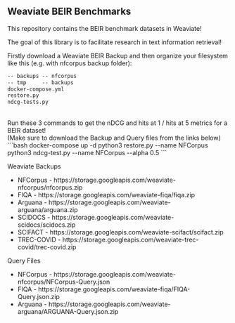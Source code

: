 <h2> Weaviate BEIR Benchmarks </h2>

This repository contains the BEIR benchmark datasets in Weaviate!

The goal of this library is to facilitate research in text information retrieval!

Firstly download a Weaviate BEIR Backup and then organize your filesystem like this (e.g. with nfcorpus backup folder):
```md
-- backups -- nfcorpus
-- tmp     -- backups
docker-compose.yml
restore.py
ndcg-tests.py
```
<br />
Run these 3 commands to get the nDCG and hits at 1 / hits at 5 metrics for a BEIR dataset!
<br />
(Make sure to download the Backup and Query files from the links below)
```bash
docker-compose up -d
python3 restore.py --name NFCorpus
python3 ndcg-test.py --name NFCorpus --alpha 0.5
```

Weaviate Backups
<ul>
  <li> NFCorpus - https://storage.googleapis.com/weaviate-nfcorpus/nfcorpus.zip </li>
  <li> FIQA - https://storage.googleapis.com/weaviate-fiqa/fiqa.zip </li>
  <li> Arguana - https://storage.googleapis.com/weaviate-arguana/arguana.zip </li>
  <li> SCIDOCS - https://storage.googleapis.com/weaviate-scidocs/scidocs.zip </li>
  <li> SCIFACT - https://storage.googleapis.com/weaviate-scifact/scifact.zip </li>
  <li> TREC-COVID - https://storage.googleapis.com/weaviate-trec-covid/trec-covid.zip </li>
</ul>

Query Files
<ul>
  <li> NFCorpus - https://storage.googleapis.com/weaviate-nfcorpus/NFCorpus-Query.json </li>
  <li> FIQA - https://storage.googleapis.com/weaviate-fiqa/FIQA-Query.json.zip </li>
  <li> Arguana - https://storage.googleapis.com/weaviate-arguana/ARGUANA-Query.json.zip </li>
</ul>
